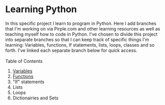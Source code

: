 # Learning Python
In this specific project I learn to program in Python. Here I add branches that I'm working on via Pirple.com and other learning resources as well as teaching myself how to code in Python. I've chosen to divide this project into separate branches so that I can keep track of specific things I'm learning: Variables, functions, If statements, lists, loops, classes and so forth. I've linked each separate branch below for quick access.
<br><br>
Table of Contents
1. <a href="https://github.com/CAEL01/learningpython/blob/Variables/README.md">Variables</a>
2. <a href="https://github.com/CAEL01/learningpython/blob/Functions/README.md">Functions</a>
3. "If" statements
4. Lists
5. Loops
6. Dictionairies and Sets

